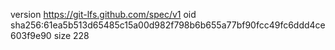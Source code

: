 version https://git-lfs.github.com/spec/v1
oid sha256:61ea5b513d65485c15a00d982f798b6b655a77bf90fcc49fc6ddd4ce603f9e90
size 228
